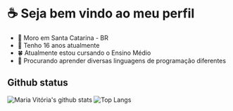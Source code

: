 # :coffee: Seja bem vindo ao meu perfil

- :pushpin: Moro em Santa Catarina - BR
- :paperclip: Tenho 16 anos atualmente
- :four_leaf_clover: Atualmente estou cursando o Ensino Médio
- :notebook_with_decorative_cover: Procurando aprender diversas linguagens de programação diferentes

## Github status
![Maria Vitória's github stats](https://github-readme-stats.vercel.app/api?username=Vitoria0&show_icons=true&theme=great-gatsby)
![Top Langs](https://github-readme-stats.vercel.app/api/top-langs/?username=Vitoria0&show_icons=true&theme=great-gatsby)
